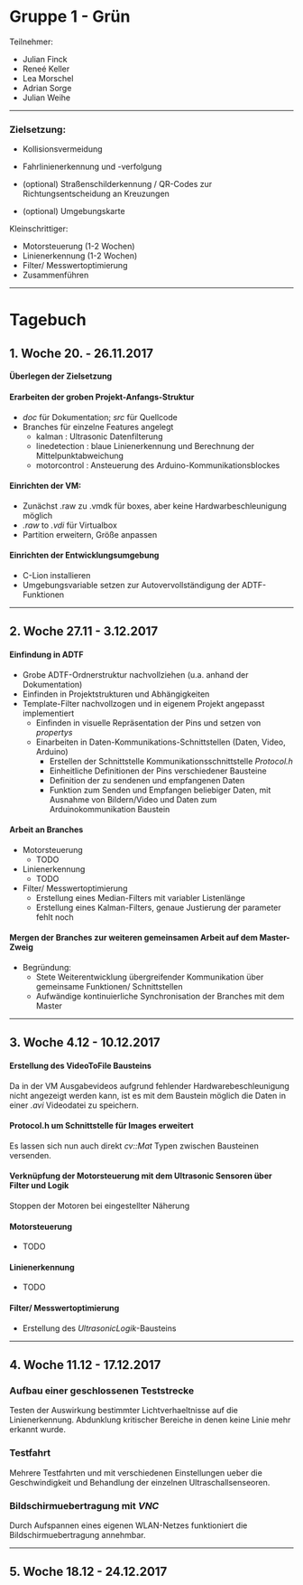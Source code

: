 # Gruppe 1 - Grün

Teilnehmer:

* Julian Finck
* Reneé Keller
* Lea Morschel
* Adrian Sorge
* Julian Weihe

---

### Zielsetzung:
* Kollisionsvermeidung

* Fahrlinienerkennung und -verfolgung
* (optional) Straßenschilderkennung / QR-Codes zur Richtungsentscheidung an Kreuzungen
* (optional) Umgebungskarte


Kleinschrittiger:
* Motorsteuerung (1-2 Wochen)
* Linienerkennung (1-2 Wochen)
* Filter/ Messwertoptimierung
* Zusammenführen

---
# Tagebuch

## 1. Woche 20. - 26.11.2017

#### Überlegen der Zielsetzung

#### Erarbeiten der groben Projekt-Anfangs-Struktur
- *doc* für Dokumentation; *src* für Quellcode
- Branches für einzelne Features angelegt
  - kalman : Ultrasonic Datenfilterung
  - linedetection : blaue Linienerkennung und Berechnung der Mittelpunktabweichung
  - motorcontrol : Ansteuerung des Arduino-Kommunikationsblockes

#### Einrichten der VM:
- Zunächst .raw zu .vmdk für boxes, aber keine Hardwarbeschleunigung möglich
- *.raw* to *.vdi* für Virtualbox
- Partition erweitern, Größe anpassen
  
#### Einrichten der Entwicklungsumgebung
- C-Lion installieren
- Umgebungsvariable setzen zur Autovervollständigung der ADTF-Funktionen

---
## 2. Woche 27.11 - 3.12.2017

#### Einfindung in ADTF
- Grobe ADTF-Ordnerstruktur nachvollziehen (u.a. anhand der Dokumentation)
- Einfinden in Projektstrukturen und Abhängigkeiten
- Template-Filter nachvollzogen und in eigenem Projekt angepasst implementiert
  - Einfinden in visuelle Repräsentation der Pins und setzen von *propertys*
  - Einarbeiten in Daten-Kommunikations-Schnittstellen (Daten, Video, Arduino)
    - Erstellen der Schnittstelle Kommunikationsschnittstelle *Protocol.h*
    - Einheitliche Definitionen der Pins verschiedener Bausteine
    - Definition der zu sendenen und empfangenen Daten
    - Funktion zum Senden und Empfangen beliebiger Daten, mit Ausnahme von
        Bildern/Video und Daten zum Arduinokommunikation Baustein

#### Arbeit an Branches
- Motorsteuerung
  - TODO
- Linienerkennung
  - TODO
- Filter/ Messwertoptimierung
  - Erstellung eines Median-Filters mit variabler Listenlänge
  - Erstellung eines Kalman-Filters, genaue Justierung der parameter fehlt noch

#### Mergen der Branches zur weiteren gemeinsamen Arbeit auf dem Master-Zweig
- Begründung:
  - Stete Weiterentwicklung übergreifender Kommunikation über gemeinsame Funktionen/ Schnittstellen
  - Aufwändige kontinuierliche Synchronisation der Branches mit dem Master

---
## 3. Woche 4.12 - 10.12.2017

#### Erstellung des VideoToFile Bausteins
Da in der VM Ausgabevideos aufgrund fehlender Hardwarebeschleunigung nicht angezeigt werden kann,
ist es mit dem Baustein möglich die Daten in einer *.avi* Videodatei zu speichern.

#### Protocol.h um Schnittstelle für Images erweitert
Es lassen sich nun auch direkt *cv::Mat* Typen zwischen Bausteinen versenden.

#### Verknüpfung der Motorsteuerung mit dem Ultrasonic Sensoren über Filter und Logik
Stoppen der Motoren bei eingestellter Näherung

#### Motorsteuerung
- TODO

#### Linienerkennung
- TODO

#### Filter/ Messwertoptimierung
- Erstellung des *UltrasonicLogik*-Bausteins

---
## 4. Woche 11.12 - 17.12.2017

### Aufbau einer geschlossenen Teststrecke
Testen der Auswirkung bestimmter Lichtverhaeltnisse auf die Linienerkennung.
Abdunklung kritischer Bereiche in denen keine Linie mehr erkannt wurde.

### Testfahrt
Mehrere Testfahrten und mit verschiedenen Einstellungen ueber die Geschwindigkeit
und Behandlung der einzelnen Ultraschallsenseoren.

### Bildschirmuebertragung mit *VNC*
Durch Aufspannen eines eigenen WLAN-Netzes funktioniert die Bildschirmuebertragung annehmbar.

---
## 5. Woche 18.12 - 24.12.2017









